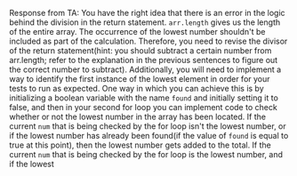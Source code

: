 Response from TA: You have the right idea that there is an error in the logic behind the division in the return statement.
`arr.length` gives us the length of the entire array. The occurrence of the lowest number shouldn't be included as part of the calculation. Therefore, you need to revise the divisor of the return statement(hint: you should subtract a certain number from arr.length; refer to the explanation in the previous sentences to figure out the correct number to subtract).  Additionally, you will need to implement a way to identify the first instance of the lowest element in order for your tests to run as expected. One way in which you can achieve this is by initializing a boolean variable with the name `found` and initially setting it to false, and then in your second for loop you can implement code to check whether or not the lowest number in the array has been located. If the current `num` that is being checked by the for loop isn't the lowest number, or if the lowest number has already been found(if the value of `found` is equal to true at this point), then the lowest number gets added to the total. If the current `num` that is being checked by the for loop is the lowest number, and if the lowest
